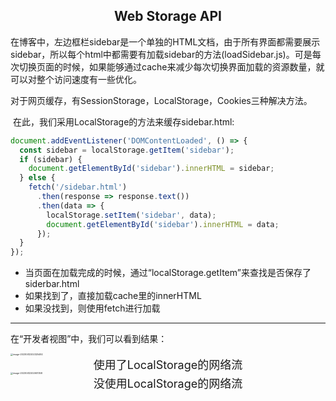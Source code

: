 <center><h2>
    Web Storage API
</center>


在博客中，左边框栏sidebar是一个单独的HTML文档，由于所有界面都需要展示sidebar，所以每个html中都需要有加载sidebar的方法(loadSidebar.js)。可是每次切换页面的时候，如果能够通过cache来减少每次切换界面加载的资源数量，就可以对整个访问速度有一些优化。

​		对于网页缓存，有SessionStorage，LocalStorage，Cookies三种解决方法。

​		在此，我们采用LocalStorage的方法来缓存sidebar.html:

~~~js
document.addEventListener('DOMContentLoaded', () => {
  const sidebar = localStorage.getItem('sidebar');
  if (sidebar) {
    document.getElementById('sidebar').innerHTML = sidebar;
  } else {
    fetch('/sidebar.html')
      .then(response => response.text())
      .then(data => {
        localStorage.setItem('sidebar', data);
        document.getElementById('sidebar').innerHTML = data;
      });
  }
});
~~~

- 当页面在加载完成的时候，通过“localStorage.getItem”来查找是否保存了siderbar.html
- 如果找到了，直接加载cache里的innerHTML
- 如果没找到，则使用fetch进行加载

------

在“开发者视图”中，我们可以看到结果：

<img src="../img/image-20230412202325492.png" alt="image-20230412202325492" style="zoom: 25%;" />

<div style="text-align: center; font-size:18px">
    使用了LocalStorage的网络流
</div>



<img src="..\img\image-20230412202601358.png" alt="image-20230412202601358" style="zoom:25%;" />

<div style="text-align: center; font-size:18px">
    没使用LocalStorage的网络流
</div>
